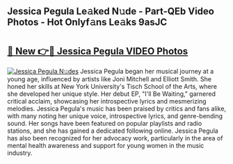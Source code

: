 ## Jessica Pegula Le𝚊ked N𝚞de - Part-QEb Video Photos - Hot Onlyf𝚊ns Le𝚊ks 9asJC

# <h2><a href="http://ab4446.deff.icu/?id=Jessica+Pegula">🔗 New 👉🔴 Jessica Pegula VIDEO Photos</a></h2>

[![Jessica Pegula N𝚞des](https://i.imgur.com/rIISA9y.gif)](http://ab4446.deff.icu/?id=Jessica+Pegula)
Jessica Pegula began her musical journey at a young age, influenced by artists like Joni Mitchell and Elliott Smith. She honed her skills at New York University's Tisch School of the Arts, where she developed her unique style. Her debut EP, "I'll Be Waiting," garnered critical acclaim, showcasing her introspective lyrics and mesmerizing melodies. Jessica Pegula's music has been praised by critics and fans alike, with many noting her unique voice, introspective lyrics, and genre-bending sound. Her songs have been featured on popular playlists and radio stations, and she has gained a dedicated following online. Jessica Pegula has also been recognized for her advocacy work, particularly in the area of mental health awareness and support for young women in the music industry.
